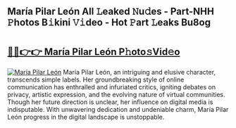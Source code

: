 ## María Pilar León All 𝙻eaked 𝙽u𝚍es - Part-NHH 𝙿hotos B𝚒kini 𝚅𝚒deo - Hot 𝙿art 𝙻eaks Bu8og

# <h2><a href="http://ld1a5t3.urlbe.top/?page=Mar%c3%ada+Pilar+Le%c3%b3n">🔗🔗👉👉 María Pilar León P𝚑oto𝚜Vid𝚎o</a></h2>

[![María Pilar León](https://i.imgur.com/eBuTRDB.gif)](http://ld1a5t3.urlbe.top/?page=Mar%c3%ada+Pilar+Le%c3%b3n)
María Pilar León, an intriguing and elusive character, transcends simple labels. Her groundbreaking style of online communication has enthralled and infuriated critics, igniting debates on privacy, artistic expression, and the evolving nature of virtual communities. Though her future direction is unclear, her influence on digital media is indisputable. With unwavering dedication and undeniable charm, María Pilar León progress in the digital landscape is unstoppable.

